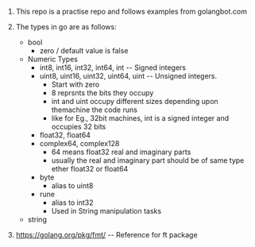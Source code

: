 1. This repo is a practise repo and follows examples from golangbot.com
2. The types in go are as follows: 
    * bool
        * zero / default value is false
    * Numeric Types
        * int8, int16, int32, int64, int -- Signed integers
        * uint8, uint16, uint32, uint64, uint -- Unsigned integers. 
            * Start with zero
            * 8 reprsnts the bits they occupy
            * int and uint occupy different sizes depending upon themachine the code runs
            * like for Eg., 32bit machines, int is a signed integer and occupies 32 bits
        * float32, float64
        * complex64, complex128
            * 64 means float32 real and imaginary parts
            * usually the real and imaginary part should be of same type ether float32 or float64
        * byte
            * alias to uint8
        * rune
            * alias to int32
            * Used in String manipulation tasks
    * string

3. https://golang.org/pkg/fmt/ -- Reference for ft package